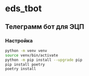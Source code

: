# eds_tbot
## Телеграмм бот для ЭЦП
### Настройка
```sh
python -m venv venv
source venv/bin/activate
python -m pip install --upgrade pip
pip install poetry
poetry install
```